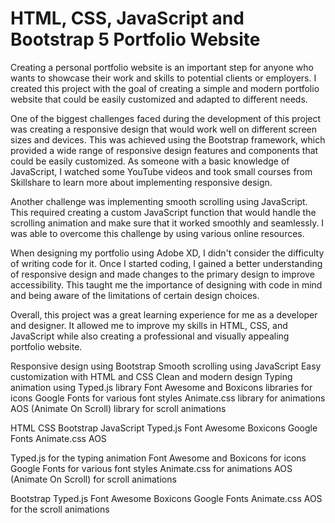HTML, CSS, JavaScript and Bootstrap 5 Portfolio Website
=======


Creating a personal portfolio website is an important step for anyone who wants to showcase their work and skills to potential clients or employers.  I  created  this project with the goal of creating a simple and modern portfolio website that could be easily customized and adapted to different needs.
<!-- 
Challenges Faced -->
One of the biggest challenges faced during the development of this project was creating a responsive design that would work well on different screen sizes and devices. This was achieved using the Bootstrap framework, which provided a wide range of responsive design features and components that could be easily customized. As someone with a basic knowledge of JavaScript, I watched some YouTube videos and took small courses from Skillshare to learn more about implementing responsive design.

Another challenge was implementing smooth scrolling using JavaScript. This required creating a custom JavaScript function that would handle the scrolling animation and make sure that it worked smoothly and seamlessly. I was able to overcome this challenge by using various online resources.

When designing my portfolio using Adobe XD, I didn't consider the difficulty of writing code for it. Once I started coding, I gained a better understanding of responsive design and made changes to the primary design to improve accessibility. This taught me the importance of designing with code in mind and being aware of the limitations of certain design choices.

Overall, this project was a great learning experience for me as a developer and designer. It allowed me to improve my skills in HTML, CSS, and JavaScript while also creating a professional and visually appealing portfolio website.

<!-- Features -->
Responsive design using Bootstrap
Smooth scrolling using JavaScript
Easy customization with HTML and CSS
Clean and modern design
Typing animation using Typed.js library
Font Awesome and Boxicons libraries for icons
Google Fonts for various font styles
Animate.css library for animations
AOS (Animate On Scroll) library for scroll animations

<!-- Technologies Used -->
HTML
CSS
Bootstrap
JavaScript
Typed.js
Font Awesome
Boxicons
Google Fonts
Animate.css
AOS
<!-- Libraries Used -->

Typed.js for the typing animation
Font Awesome and Boxicons for icons
Google Fonts for various font styles
Animate.css for animations
AOS (Animate On Scroll) for scroll animations


<!-- Acknowledgments -->
Bootstrap
Typed.js
Font Awesome
Boxicons
Google Fonts
Animate.css
AOS for the scroll animations
